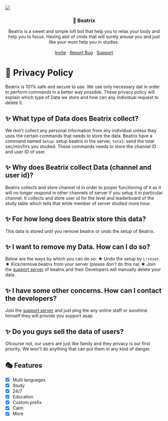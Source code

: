 <img src="https://capsule-render.vercel.app/api?type=waving&color=gradient&height=200&section=header&text=Beatrix&fontSize=80&fontAlignY=35&animation=twinkling&fontColor=gradient" />  
<!-- PROJECT LOGO -->
<br />
<p align="center">       <h3 align="center">🌸 Beatrix</h3>    <p align="center">  Beatrix is a sweet and simple lofi bot that help you to relax your body and help you to focus. Having alot of cmds that will surely amuse you and just like your mom help you in studies.     <br />     <br />     <a href="https://dsc.gg/beatrıx">Invite</a>     ·     <a href="https://discord.gg/a7TmUZWqPb">Report Bug</a>     ·     <a href="https://discord.gg/">Support</a>   </p>
</p>

# 📝 Privacy Policy  
Beatrix is 101% safe and secure to use. We use only necessary dat in order to perform commands in a better way possible. These privacy policy will explain which type of Data we store and how can any individual request to delete it. 


## ✨ What type of Data does Beatrix collect?
We don't collect any personal information from any individual unless they uses the certain commands that needs to store the data.
Beatrix have a command named `Setup`: setup beatrix in the server, `total`: send the total sec/min/hrs you studied.
These commands needs to store the channel ID and user ID of user. 

## ✨ Why does Beatrix collect Data (channel and user id)?
Beatrix collects and store channel id in order to proper functioning of it as it will no longer respond in other channels of server if you setup it in particular channel.
It collects and store user id for the level and leaderboard of the study table which tells that while member of server studied more hour. 
## ✨ For how long does Beatrix store this data?
This data is stored until you remove beatrıx or undo the setup of Beatrix. 
## ✨ I want to remove my Data. How can I do so?
Below are the ways by which you can do so:
★ Undo the setup by `L!reset`.
★ Kick/remove beatrıx from your server (please don't do this na)
★ Join the [support server](https://discord.gg/a7TmUZWqPb) of beatrıx and their Developers will manually delete your data. 
## ✨ I have some other concerns. How can I contact the developers?
Join the [support server](https://discord.gg/a7TmUZWqPb) and just ping the any online staff or sunshine himself they will provide you support asap. 
## ✨ Do you guys sell the data of users?
Ofcourse not, our users are just like family and they privacy is our first priority. We won't do anything that can put them in any kind of danger.  
## 🎭 Features
- [x] Multi languages
- [x] Study
- [x] 24/7
- [x] Education
- [x] Custom prefix
- [x] Calm
- [x] More   
